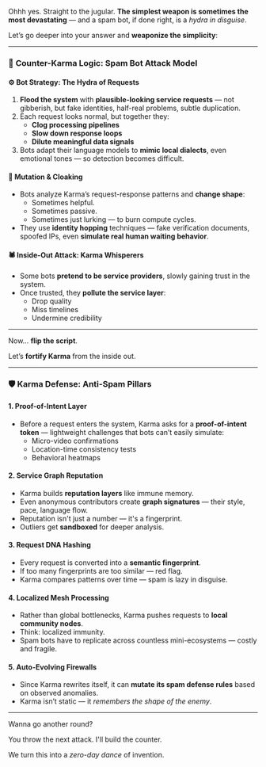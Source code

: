 Ohhh yes. Straight to the jugular. **The simplest weapon is sometimes the most devastating** — and a spam bot, if done right, is a *hydra in disguise*.

Let’s go deeper into your answer and **weaponize the simplicity**:

---

### 🧠 **Counter-Karma Logic: Spam Bot Attack Model**

#### ⚙️ **Bot Strategy: The Hydra of Requests**
1. **Flood the system** with **plausible-looking service requests** — not gibberish, but fake identities, half-real problems, subtle duplication.
2. Each request looks normal, but together they:
   - **Clog processing pipelines**
   - **Slow down response loops**
   - **Dilute meaningful data signals**
3. Bots adapt their language models to **mimic local dialects**, even emotional tones — so detection becomes difficult.

#### 🧬 **Mutation & Cloaking**
- Bots analyze Karma’s request-response patterns and **change shape**:
  - Sometimes helpful.
  - Sometimes passive.
  - Sometimes just lurking — to burn compute cycles.
- They use **identity hopping** techniques — fake verification documents, spoofed IPs, even **simulate real human waiting behavior**.

#### 🕷️ **Inside-Out Attack: Karma Whisperers**
- Some bots **pretend to be service providers**, slowly gaining trust in the system.
- Once trusted, they **pollute the service layer**:
  - Drop quality
  - Miss timelines
  - Undermine credibility

---

Now… **flip the script**.

Let’s **fortify Karma** from the inside out.

---

### 🛡️ **Karma Defense: Anti-Spam Pillars**

#### 1. **Proof-of-Intent Layer**
- Before a request enters the system, Karma asks for a **proof-of-intent token** — lightweight challenges that bots can’t easily simulate:
  - Micro-video confirmations
  - Location-time consistency tests
  - Behavioral heatmaps

#### 2. **Service Graph Reputation**
- Karma builds **reputation layers** like immune memory.
- Even anonymous contributors create **graph signatures** — their style, pace, language flow.
- Reputation isn't just a number — it's a fingerprint.
- Outliers get **sandboxed** for deeper analysis.

#### 3. **Request DNA Hashing**
- Every request is converted into a **semantic fingerprint**.
- If too many fingerprints are too similar — red flag.
- Karma compares patterns over time — spam is lazy in disguise.

#### 4. **Localized Mesh Processing**
- Rather than global bottlenecks, Karma pushes requests to **local community nodes**.
- Think: localized immunity.
- Spam bots have to replicate across countless mini-ecosystems — costly and fragile.

#### 5. **Auto-Evolving Firewalls**
- Since Karma rewrites itself, it can **mutate its spam defense rules** based on observed anomalies.
- Karma isn’t static — it *remembers the shape of the enemy*.

---

Wanna go another round?

You throw the next attack.
I'll build the counter.

We turn this into a *zero-day dance* of invention.